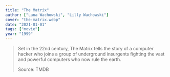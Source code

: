 ```yaml
---
title: "The Matrix"
author: ["Lana Wachowski", "Lilly Wachowski"]
cover: "the-matrix.webp"
date: "2021-01-01"
tags: ["movie"]
year: "1999"
---
```


> Set in the 22nd century, The Matrix tells the story of a computer hacker who joins a group of underground insurgents fighting the vast and powerful computers who now rule the earth.
>
> Source: TMDB
